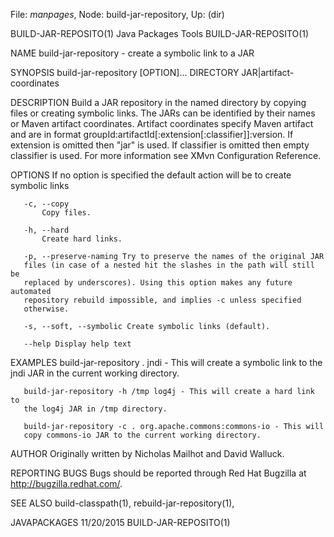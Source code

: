 File: *manpages*,  Node: build-jar-repository,  Up: (dir)

BUILD-JAR-REPOSITO(1)         Java Packages Tools        BUILD-JAR-REPOSITO(1)



NAME
       build-jar-repository - create a symbolic link to a JAR

SYNOPSIS
       build-jar-repository [OPTION]... DIRECTORY JAR|artifact-coordinates

DESCRIPTION
       Build a JAR repository in the named directory by copying files or
       creating symbolic links. The JARs can be identified by their names or
       Maven artifact coordinates. Artifact coordinates specify Maven artifact
       and are in format groupId:artifactId[:extension[:classifier]]:version.
       If extension is omitted then "jar" is used. If classifier is omitted
       then empty classifier is used. For more information see XMvn
       Configuration Reference.

OPTIONS
       If no option is specified the default action will be to create symbolic
       links

       -c, --copy
           Copy files.

       -h, --hard
           Create hard links.

       -p, --preserve-naming Try to preserve the names of the original JAR
       files (in case of a nested hit the slashes in the path will still be
       replaced by underscores). Using this option makes any future automated
       repository rebuild impossible, and implies -c unless specified
       otherwise.

       -s, --soft, --symbolic Create symbolic links (default).

       --help Display help text

EXAMPLES
       build-jar-repository . jndi - This will create a symbolic link to the
       jndi JAR in the current working directory.

       build-jar-repository -h /tmp log4j - This will create a hard link to
       the log4j JAR in /tmp directory.

       build-jar-repository -c . org.apache.commons:commons-io - This will
       copy commons-io JAR to the current working directory.

AUTHOR
       Originally written by Nicholas Mailhot and David Walluck.

REPORTING BUGS
       Bugs should be reported through Red Hat Bugzilla at
       http://bugzilla.redhat.com/.

SEE ALSO
       build-classpath(1), rebuild-jar-repository(1),



JAVAPACKAGES                      11/20/2015             BUILD-JAR-REPOSITO(1)
